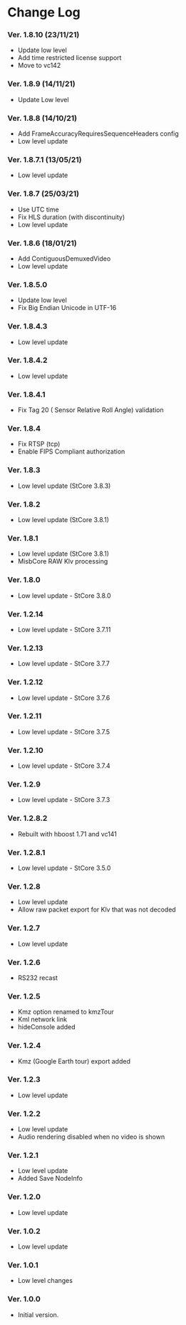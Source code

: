 Change Log
==========

### Ver. 1.8.10 (23/11/21)
- Update low level
- Add time restricted license support
- Move to vc142

### Ver. 1.8.9 (14/11/21)
- Update Low level

### Ver. 1.8.8 (14/10/21)
- Add FrameAccuracyRequiresSequenceHeaders config 
- Low level update

### Ver. 1.8.7.1 (13/05/21)
- Low level update

### Ver. 1.8.7 (25/03/21)
- Use UTC time
- Fix HLS duration (with discontinuity) 
- Low level update

### Ver. 1.8.6 (18/01/21)
- Add ContiguousDemuxedVideo
- Low level update

### Ver. 1.8.5.0
- Update low level
- Fix Big Endian Unicode in UTF-16

### Ver. 1.8.4.3
- Low level update

### Ver. 1.8.4.2
- Low level update

### Ver. 1.8.4.1
- Fix Tag 20 ( Sensor Relative Roll Angle) validation

### Ver. 1.8.4
- Fix RTSP (tcp)
- Enable FIPS Compliant authorization

### Ver. 1.8.3
- Low level update (StCore 3.8.3)

### Ver. 1.8.2
- Low level update (StCore 3.8.1)

### Ver. 1.8.1
- Low level update (StCore 3.8.1)
- MisbCore RAW Klv processing

### Ver. 1.8.0
- Low level update - StCore 3.8.0

### Ver. 1.2.14
- Low level update - StCore 3.7.11

### Ver. 1.2.13
- Low level update - StCore 3.7.7

### Ver. 1.2.12
- Low level update - StCore 3.7.6

### Ver. 1.2.11 
- Low level update - StCore 3.7.5

### Ver. 1.2.10 
- Low level update - StCore 3.7.4

### Ver. 1.2.9 
- Low level update - StCore 3.7.3

### Ver. 1.2.8.2 
- Rebuilt with hboost 1.71 and vc141

### Ver. 1.2.8.1 
- Low level update - StCore 3.5.0

### Ver. 1.2.8
- Low level update
- Allow raw packet export for Klv that was not decoded

### Ver. 1.2.7
- Low level update

### Ver. 1.2.6
- RS232 recast

### Ver. 1.2.5
- Kmz option renamed to kmzTour
- Kml network link
- hideConsole added

### Ver. 1.2.4
- Kmz (Google Earth tour) export added

### Ver. 1.2.3
- Low level update

### Ver. 1.2.2
- Low level update
- Audio rendering disabled when no video is shown

### Ver. 1.2.1
- Low level update
- Added Save NodeInfo

### Ver. 1.2.0
- Low level update

### Ver. 1.0.2
- Low level update

### Ver. 1.0.1
- Low level changes


### Ver. 1.0.0
- Initial version.



    